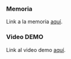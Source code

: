 ### Memoria
Link a la memoria [aquí](https://docs.google.com/document/d/1hZQNKwx1ao709r6Xv91hsg92GRChtQ6kpxTdv97DXEg/edit#heading=h.2wxpd0f54ja0).



### Video DEMO
Link al video demo [aquí](https://drive.google.com/file/d/1Yche7BHqoA-K1zwfMQ8Il4Z89PRpfSsg/view?usp=drive_link). 
